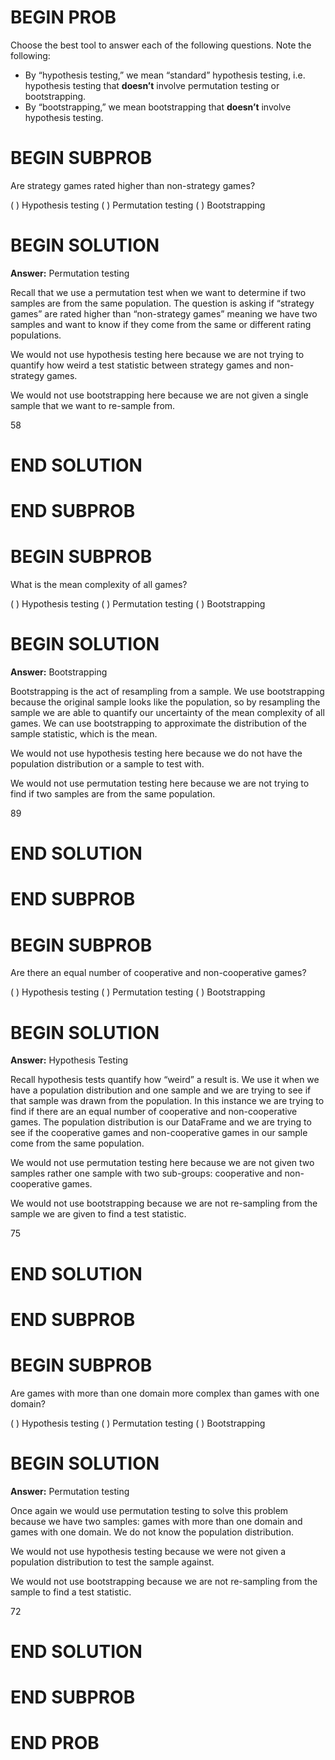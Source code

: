 # BEGIN PROB
Choose the best tool to answer each of the following questions. Note the following:

- By “hypothesis testing,” we mean “standard” hypothesis testing, i.e. hypothesis testing
that **doesn’t** involve permutation testing or bootstrapping.
- By “bootstrapping,” we mean bootstrapping that **doesn’t** involve hypothesis testing.

# BEGIN SUBPROB
Are strategy games rated higher than non-strategy games?

( ) Hypothesis testing
( ) Permutation testing
( ) Bootstrapping

# BEGIN SOLUTION

**Answer:** Permutation testing

Recall that we use a permutation test when we want to determine if two samples are from the same population. The question is asking if “strategy games” are rated higher than “non-strategy games” meaning we have two samples and want to know if they come from the same or different rating populations.

We would not use hypothesis testing here because we are not trying to quantify how weird a test statistic between strategy games and non-strategy games.

We would not use bootstrapping here because we are not given a single sample that we want to re-sample from.

<average>58</average>

# END SOLUTION

# END SUBPROB

# BEGIN SUBPROB
What is the mean complexity of all games?

( ) Hypothesis testing
( ) Permutation testing
( ) Bootstrapping

# BEGIN SOLUTION

**Answer:** Bootstrapping

Bootstrapping is the act of resampling from a sample. We use bootstrapping because the original sample looks like the population, so by resampling the sample we are able to quantify our uncertainty of the mean complexity of all games. We can use bootstrapping to approximate the distribution of the sample statistic, which is the mean.

We would not use hypothesis testing here because we do not have the population distribution or a sample to test with.

We would not use permutation testing here because we are not trying to find if two samples are from the same population.

<average>89</average>

# END SOLUTION

# END SUBPROB

# BEGIN SUBPROB
 Are there an equal number of cooperative and non-cooperative games?

( ) Hypothesis testing
( ) Permutation testing
( ) Bootstrapping

# BEGIN SOLUTION

**Answer:** Hypothesis Testing

Recall hypothesis tests quantify how “weird” a result is. We use it when we have a population distribution and one sample and we are trying to see if that sample was drawn from the population. In this instance we are trying to find if there are an equal number of cooperative and non-cooperative games. The population distribution is our DataFrame and we are trying to see if the cooperative games and non-cooperative games in our sample come from the same population.

We would not use permutation testing here because we are not given two samples rather one sample with two sub-groups: cooperative and non-cooperative games.

We would not use bootstrapping because we are not re-sampling from the sample we are given to find a test statistic.

<average>75</average>

# END SOLUTION

# END SUBPROB

# BEGIN SUBPROB
Are games with more than one domain more complex than games with one domain?

( ) Hypothesis testing
( ) Permutation testing
( ) Bootstrapping

# BEGIN SOLUTION

**Answer:** Permutation testing

Once again we would use permutation testing to solve this problem because we have two samples: games with more than one domain and games with one domain. We do not know the population distribution.

We would not use hypothesis testing because we were not given a population distribution to test the sample against.

We would not use bootstrapping because we are not re-sampling from the sample to find a test statistic.

<average>72</average>

# END SOLUTION

# END SUBPROB

# END PROB
